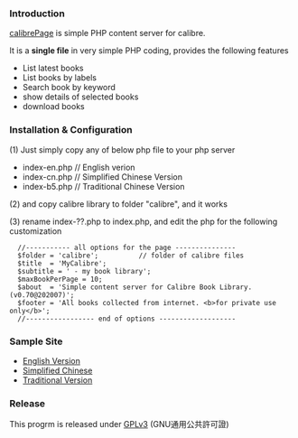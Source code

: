 ### Introduction

[calibrePage](https://campodesktop.com/calibrePage) is simple PHP content server for calibre.

It is a **single file** in very simple PHP coding, provides the following features

* List latest books
* List books by labels
* Search book by keyword
* show details of selected books
* download books

### Installation & Configuration

(1) Just simply copy any of below php file to your php server

* index-en.php		// English verion
* index-cn.php		// Simplified Chinese Version
* index-b5.php		// Traditional Chinese Version

(2) and copy calibre library to folder "calibre", and it works

(3) rename index-??.php to index.php, and edit the php for the following customization

      //----------- all options for the page ---------------
      $folder = 'calibre';			// folder of calibre files
      $title  = 'MyCalibre';
      $subtitle = ' - my book library';
      $maxBookPerPage = 10;
      $about  = 'Simple content server for Calibre Book Library. (v0.70@202007)';
      $footer = 'All books collected from internet. <b>for private use only</b>';
      //----------------- end of options -------------------

### Sample Site

* [English Version](http://zi5.epizy.com/index-en.php)
* [Simplified Chinese](http://zi5.epizy.com/index-cn.php)
* [Traditional Version](http://zi5.epizy.com/index-b5.php)

### Release

This progrm is released under [GPLv3](https://www.gnu.org/licenses/gpl-3.0.txt) (GNU通用公共許可證)



 
